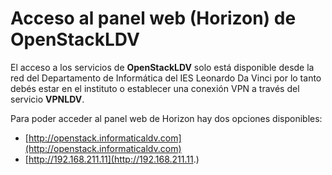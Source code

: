 # Acceso al panel web (Horizon) de OpenStackLDV

El acceso a los servicios de **OpenStackLDV** solo está disponible desde la red del Departamento de Informática del IES Leonardo Da Vinci por lo tanto debés estar en el instituto o establecer una conexión VPN a través del servicio **VPNLDV**.

Para poder acceder al panel web de Horizon hay dos opciones disponibles:

- [http://openstack.informaticaldv.com](http://openstack.informaticaldv.com)
- [http://192.168.211.11](http://192.168.211.11.)
